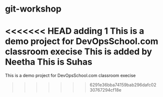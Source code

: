 # git-workshop
<<<<<<< HEAD
adding 1
This is a demo project for DevOpsSchool.com classroom execise
This is added by Neetha
This is Suhas
=======
This is a demo project for DevOpsSchool.com classroom execise
>>>>>>> 6291e36bba74159bab296dafc0230767294cf18e
